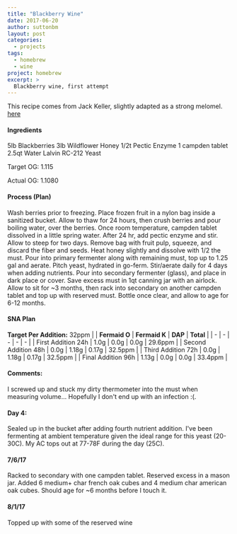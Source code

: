 ```yaml
---
title: "Blackberry Wine"
date: 2017-06-20
author: suttonbm
layout: post
categories:
  - projects
tags:
  - homebrew
  - wine
project: homebrew
excerpt: >
  Blackberry wine, first attempt
---
```


This recipe comes from Jack Keller, slightly adapted as a strong melomel. [here](http://winemaking.jackkeller.net/blackbr2.asp)

#### Ingredients
5lb Blackberries
3lb Wildflower Honey
1/2t Pectic Enzyme
1 campden tablet
2.5qt Water
Lalvin RC-212 Yeast

Target OG: 1.115

Actual OG: 1.1080

#### Process (Plan)
Wash berries prior to freezing.  Place frozen fruit in a nylon bag inside a sanitized bucket.  Allow to thaw for 24 hours, then crush berries and pour boiling water, over the berries.  Once room temperature, campden tablet dissolved in a little spring water.  After 24 hr, add pectic enzyme and stir.  Allow to steep for two days.  Remove bag with fruit pulp, squeeze, and discard the fiber and seeds.  Heat honey slightly and dissolve with 1/2 the must.  Pour into primary fermenter along with remaining must, top up to 1.25 gal and aerate.  Pitch yeast, hydrated in go-ferm.  Stir/aerate daily for 4 days when adding nutrients.  Pour into secondary fermenter (glass), and place in dark place or cover.  Save excess must in 1qt canning jar with an airlock.  Allow to sit for ~3 months, then rack into secondary on another campden tablet and top up with reserved must.  Bottle once clear, and allow to age for 6-12 months.

#### SNA Plan
**Target Per Addition:** 32ppm
| | **Fermaid O** | **Fermaid K** | **DAP** | **Total** |
| - | - | - | - | - |
| First Addition 24h | 1.0g | 0.0g | 0.0g | 29.6ppm |
| Second Addition 48h | 0.0g | 1.18g | 0.17g | 32.5ppm |
| Third Addition 72h | 0.0g | 1.18g | 0.17g | 32.5ppm |
| Final Addition 96h | 1.13g | 0.0g | 0.0g | 33.4ppm |

#### Comments:
I screwed up and stuck my dirty thermometer into the must when measuring volume...  Hopefully I don't end up with an infection :(.

#### Day 4:
Sealed up in the bucket after adding fourth nutrient addition.  I've been fermenting at ambient temperature given the ideal range for this yeast (20-30C).  My AC tops out at 77-78F during the day (25C).

#### 7/6/17
Racked to secondary with one campden tablet.  Reserved excess in a mason jar.  Added 6 medium+ char french oak cubes and 4 medium char american oak cubes.  Should age for ~6 months before I touch it.

#### 8/1/17
Topped up with some of the reserved wine
